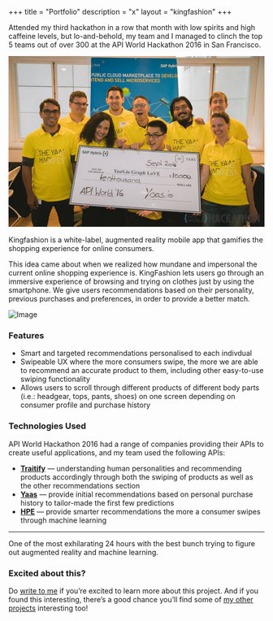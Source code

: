+++
title = "Portfolio"
description = "x"
layout = "kingfashion"
+++

Attended my third hackathon in a row that month with low spirits and high caffeine levels, but lo-and-behold, my team and I managed to clinch the top 5 teams out of over 300 at the API World Hackathon 2016 in San Francisco.

![Image](/images/api-win.png#center)

Kingfashion is a white-label, augmented reality mobile app that gamifies the shopping experience for online consumers.

This idea came about when we realized how mundane and impersonal the current online shopping experience is. KingFashion lets users go through an immersive experience of browsing and trying on clothes just by using the smartphone. We give users recommendations based on their personality, previous purchases and preferences, in order to provide a better match.

![Image](/images/kingfashion-mocks.png#center)

### Features
* Smart and targeted recommendations personalised to each indivdual 
* Swipeable UX where the more consumers swipe, the more we are able to recommend an accurate product to them, including other easy-to-use swiping functionality 
* Allows users to scroll through different products of different body parts (i.e.: headgear, tops, pants, shoes) on one screen depending on consumer profile and purchase history

### Technologies Used
API World Hackathon 2016 had a range of companies providing their APIs to create useful applications, and my team used the following APIs:

* **[Traitify](https://www.traitify.com/api/)** — understanding human personalities and recommending products accordingly through both the swiping of products as well as the other recommendations section
* **[Yaas](https://devportal.yaas.io/)** — provide initial recommendations based on personal purchase history to tailor-made the first few predictions
* **[HPE](https://dev.havenondemand.com/apis)** — provide smarter recommendations the more a consumer swipes through machine learning 

---

One of the most exhilarating 24 hours with the best bunch trying to figure out augmented reality and machine learning.

### **Excited about this?**
Do [write to me](mailto:rafikahMH@gmail.com) if you’re excited to learn more about this project. And if you found this interesting, there’s a good chance you’ll find some of [my other projects](/portfolio) interesting too!
<br>
<br>
<br>